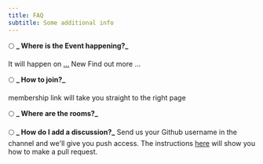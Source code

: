 ```yaml
---
title: FAQ
subtitle: Some additional info
---
```


🌕 **_ Where is the Event happening?_**

It will happen on [...](#) New Find out more ...

🌕 **_ How to join?_**

membership link will take you straight to the right page

🌕 **_ Where are the rooms?_**


🌕 **_ How do I add a discussion?_**
Send us your Github username in the channel and we'll give you push access. The instructions [here](https://synergyhubs.net/how-to-add-content) will show you how to make a pull request. 